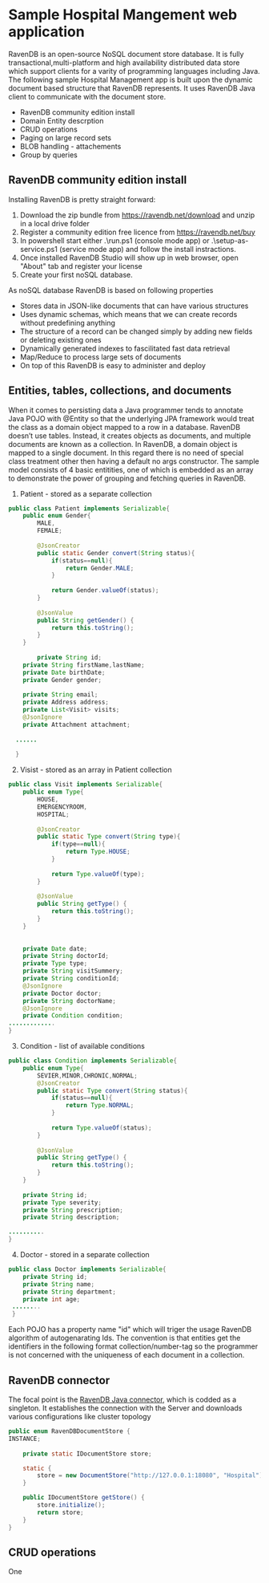 # Sample Hospital Mangement web application
RavenDB is an open-source NoSQL document store database. It is fully transactional,multi-platform and high availability distributed data store which support clients for a varity of programming languages including Java.
The following sample Hospital Management app is built upon the dynamic document based structure that RavenDB represents.
It uses RavenDB Java client to communicate with the document store.


* RavenDB community edition install
* Domain Entity descrption
* CRUD operations
* Paging on large record sets
* BLOB handling - attachements
* Group by queries

## RavenDB community edition install
Installing RavenDB is pretty straight forward:
1. Download the zip bundle from https://ravendb.net/download and unzip in a local drive folder
2. Register a community edition free licence from https://ravendb.net/buy
3. In powershell start either .\run.ps1 (console mode app) or .\setup-as-service.ps1 (service mode app) and follow the install instractions.
4. Once installed RavenDB Studio will show up in web browser, open "About" tab and register your license
5. Create your first noSQL database.

As noSQL database RavenDB is based on following properties
* Stores data in JSON-like documents that can have various structures
* Uses dynamic schemas, which means that we can create records without predefining anything
* The structure of a record can be changed simply by adding new fields or deleting existing ones
* Dynamically generated indexes to fascilitated fast data retrieval
* Map/Reduce to process large sets of documents
* On top of this RavenDB is easy to administer and deploy

## Entities, tables, collections, and documents
When it comes to persisting data a Java programmer tends to annotate Java POJO with @Entity so that the underlying JPA framework would treat the class as a domain object mapped to a row in a database.
RavenDB doesn’t use tables. Instead, it creates objects as documents, and multiple documents are known as a collection. 
In RavenDB, a domain object is mapped to a single document. In this regard there is no need of special class treatment other then having a default no args constructor. The sample model consists of 4 basic entitities, one of which is embedded as an array to demonstrate the power of grouping and fetching queries in RavenDB.

1. Patient - stored as a separate collection
```java
public class Patient implements Serializable{
    public enum Gender{
    	MALE,
    	FEMALE;
        
    	@JsonCreator
        public static Gender convert(String status){
            if(status==null){
                return Gender.MALE;
            }
            
            return Gender.valueOf(status);
        }
        
        @JsonValue
        public String getGender() {        
            return this.toString();
        }    	
    }
	
        private String id;
	private String firstName,lastName;
	private Date birthDate;
	private Gender gender;
	
	private String email;
	private Address address;
	private List<Visit> visits;
	@JsonIgnore
	private Attachment attachment;
  
  ......
  
  }
```  
2. Visist - stored as an array in Patient collection  
```java
public class Visit implements Serializable{
    public enum Type{
    	HOUSE,
    	EMERGENCYROOM,
    	HOSPITAL;
        
    	@JsonCreator
        public static Type convert(String type){
            if(type==null){
                return Type.HOUSE;
            }
            
            return Type.valueOf(type);
        }
        
        @JsonValue
        public String getType() {        
            return this.toString();
        }    	
    }
	
    	
	private Date date;
	private String doctorId;	
	private Type type;
	private String visitSummery;
	private String conditionId;
	@JsonIgnore
	private Doctor doctor;
	private String doctorName;
	@JsonIgnore
	private Condition condition;
.............
}	
```
3. Condition - list of available conditions
```java
public class Condition implements Serializable{
	public enum Type{
		SEVIER,MINOR,CHRONIC,NORMAL;
    	@JsonCreator
        public static Type convert(String status){
            if(status==null){
                return Type.NORMAL;
            }
            
            return Type.valueOf(status);
        }
        
        @JsonValue
        public String getType() {        
            return this.toString();
        }  
	}
	
	private String id;
	private Type severity;
	private String prescription;
	private String description;

..........
}
```
4. Doctor - stored in a separate collection
```java
public class Doctor implements Serializable{
    private String id;
    private String name;
    private String department;
    private int age;
 ........  
 }
 ```
Each POJO has a property name "id" which will triger the usage RavenDB algorithm of autogenarating Ids. 
The convention is that entities get the identifiers in the following format collection/number-tag so the programmer is not concerned with the uniqueness of each document in a collection.

## RavenDB connector
The focal point is the [RavenDB Java connector](https://github.com/ravendb/ravendb-jvm-client), which is codded as a singleton. 
It establishes the connection with the Server and downloads various configurations like cluster topology
```java
public enum RavenDBDocumentStore {
INSTANCE;
	
	private static IDocumentStore store;

    static {
        store = new DocumentStore("http://127.0.0.1:18080", "Hospital");
    }

    public IDocumentStore getStore() {
    	store.initialize();
        return store;
    }
}
```

## CRUD operations
One 
 
